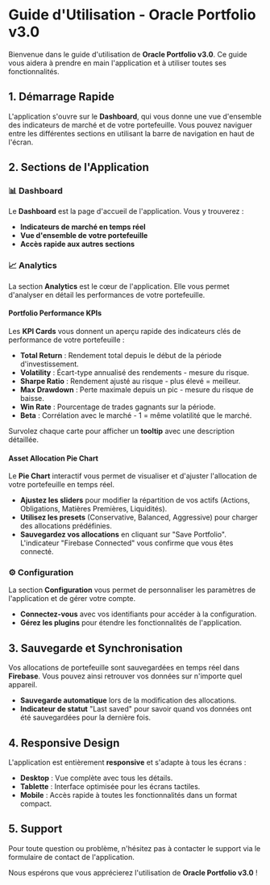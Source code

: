 # Guide d'Utilisation - Oracle Portfolio v3.0

Bienvenue dans le guide d'utilisation de **Oracle Portfolio v3.0**. Ce guide vous aidera à prendre en main l'application et à utiliser toutes ses fonctionnalités.

## 1. Démarrage Rapide

L'application s'ouvre sur le **Dashboard**, qui vous donne une vue d'ensemble des indicateurs de marché et de votre portefeuille. Vous pouvez naviguer entre les différentes sections en utilisant la barre de navigation en haut de l'écran.

## 2. Sections de l'Application

### 📊 Dashboard

Le **Dashboard** est la page d'accueil de l'application. Vous y trouverez :

*   **Indicateurs de marché en temps réel**
*   **Vue d'ensemble de votre portefeuille**
*   **Accès rapide aux autres sections**

### 📈 Analytics

La section **Analytics** est le cœur de l'application. Elle vous permet d'analyser en détail les performances de votre portefeuille.

#### Portfolio Performance KPIs

Les **KPI Cards** vous donnent un aperçu rapide des indicateurs clés de performance de votre portefeuille :

*   **Total Return** : Rendement total depuis le début de la période d'investissement.
*   **Volatility** : Écart-type annualisé des rendements - mesure du risque.
*   **Sharpe Ratio** : Rendement ajusté au risque - plus élevé = meilleur.
*   **Max Drawdown** : Perte maximale depuis un pic - mesure du risque de baisse.
*   **Win Rate** : Pourcentage de trades gagnants sur la période.
*   **Beta** : Corrélation avec le marché - 1 = même volatilité que le marché.

Survolez chaque carte pour afficher un **tooltip** avec une description détaillée.

#### Asset Allocation Pie Chart

Le **Pie Chart** interactif vous permet de visualiser et d'ajuster l'allocation de votre portefeuille en temps réel.

*   **Ajustez les sliders** pour modifier la répartition de vos actifs (Actions, Obligations, Matières Premières, Liquidités).
*   **Utilisez les presets** (Conservative, Balanced, Aggressive) pour charger des allocations prédéfinies.
*   **Sauvegardez vos allocations** en cliquant sur "Save Portfolio". L'indicateur "Firebase Connected" vous confirme que vous êtes connecté.

### ⚙️ Configuration

La section **Configuration** vous permet de personnaliser les paramètres de l'application et de gérer votre compte.

*   **Connectez-vous** avec vos identifiants pour accéder à la configuration.
*   **Gérez les plugins** pour étendre les fonctionnalités de l'application.

## 3. Sauvegarde et Synchronisation

Vos allocations de portefeuille sont sauvegardées en temps réel dans **Firebase**. Vous pouvez ainsi retrouver vos données sur n'importe quel appareil.

*   **Sauvegarde automatique** lors de la modification des allocations.
*   **Indicateur de statut** "Last saved" pour savoir quand vos données ont été sauvegardées pour la dernière fois.

## 4. Responsive Design

L'application est entièrement **responsive** et s'adapte à tous les écrans :

*   **Desktop** : Vue complète avec tous les détails.
*   **Tablette** : Interface optimisée pour les écrans tactiles.
*   **Mobile** : Accès rapide à toutes les fonctionnalités dans un format compact.

## 5. Support

Pour toute question ou problème, n'hésitez pas à contacter le support via le formulaire de contact de l'application.

Nous espérons que vous apprécierez l'utilisation de **Oracle Portfolio v3.0** !


